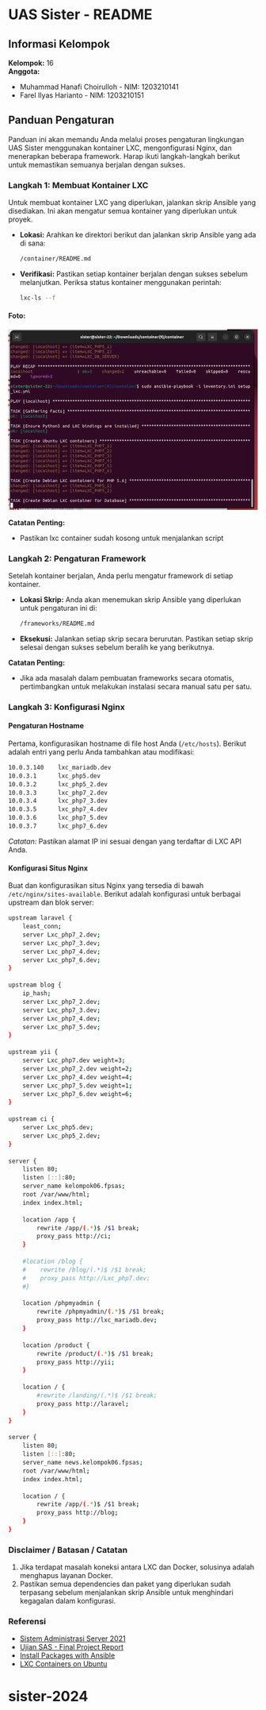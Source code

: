 # UAS Sister - README

## Informasi Kelompok

**Kelompok:** 16  
**Anggota:**

- Muhammad Hanafi Choirulloh - NIM: 1203210141
- Farel Ilyas Harianto - NIM: 1203210151

## Panduan Pengaturan

Panduan ini akan memandu Anda melalui proses pengaturan lingkungan UAS Sister menggunakan kontainer LXC, mengonfigurasi Nginx, dan menerapkan beberapa framework. Harap ikuti langkah-langkah berikut untuk memastikan semuanya berjalan dengan sukses.

### Langkah 1: Membuat Kontainer LXC

Untuk membuat kontainer LXC yang diperlukan, jalankan skrip Ansible yang disediakan. Ini akan mengatur semua kontainer yang diperlukan untuk proyek.

- **Lokasi:** Arahkan ke direktori berikut dan jalankan skrip Ansible yang ada di sana:

  ```bash
  /container/README.md
  ```

- **Verifikasi:** Pastikan setiap kontainer berjalan dengan sukses sebelum melanjutkan. Periksa status kontainer menggunakan perintah:

  ```bash
  lxc-ls --f
  ```

#### Foto:

![instal.png](/assets/install_container.png)

**Catatan Penting:**

- Pastikan lxc container sudah kosong untuk menjalankan script

### Langkah 2: Pengaturan Framework

Setelah kontainer berjalan, Anda perlu mengatur framework di setiap kontainer.

- **Lokasi Skrip:** Anda akan menemukan skrip Ansible yang diperlukan untuk pengaturan ini di:

  ```bash
  /frameworks/README.md
  ```

- **Eksekusi:** Jalankan setiap skrip secara berurutan. Pastikan setiap skrip selesai dengan sukses sebelum beralih ke yang berikutnya.

**Catatan Penting:**

- Jika ada masalah dalam pembuatan frameworks secara otomatis, pertimbangkan untuk melakukan instalasi secara manual satu per satu.

### Langkah 3: Konfigurasi Nginx

#### Pengaturan Hostname

Pertama, konfigurasikan hostname di file host Anda (`/etc/hosts`). Berikut adalah entri yang perlu Anda tambahkan atau modifikasi:

```bash
10.0.3.140    lxc_mariadb.dev
10.0.3.1      lxc_php5.dev
10.0.3.2      lxc_php5_2.dev
10.0.3.3      lxc_php7_2.dev
10.0.3.4      lxc_php7_3.dev
10.0.3.5      lxc_php7_4.dev
10.0.3.6      lxc_php7_5.dev
10.0.3.7      lxc_php7_6.dev
```

_Catatan:_ Pastikan alamat IP ini sesuai dengan yang terdaftar di LXC API Anda.

#### Konfigurasi Situs Nginx

Buat dan konfigurasikan situs Nginx yang tersedia di bawah `/etc/nginx/sites-available`. Berikut adalah konfigurasi untuk berbagai upstream dan blok server:

```bash
upstream laravel {
    least_conn;
    server Lxc_php7_2.dev;
    server Lxc_php7_3.dev;
    server Lxc_php7_4.dev;
    server Lxc_php7_6.dev;
}

upstream blog {
    ip_hash;
    server Lxc_php7_2.dev;
    server Lxc_php7_3.dev;
    server Lxc_php7_4.dev;
    server Lxc_php7_5.dev;
}

upstream yii {
    server Lxc_php7.dev weight=3;
    server Lxc_php7_2.dev weight=2;
    server Lxc_php7_4.dev weight=4;
    server Lxc_php7_5.dev weight=1;
    server Lxc_php7_6.dev weight=6;
}

upstream ci {
    server Lxc_php5.dev;
    server Lxc_php5_2.dev;
}

server {
    listen 80;
    listen [::]:80;
    server_name kelompok06.fpsas;
    root /var/www/html;
    index index.html;

    location /app {
        rewrite /app/(.*)$ /$1 break;
        proxy_pass http://ci;
    }

    #location /blog {
    #    rewrite /blog/(.*)$ /$1 break;
    #    proxy_pass http://Lxc_php7.dev;
    #}

    location /phpmyadmin {
        rewrite /phpmyadmin/(.*)$ /$1 break;
        proxy_pass http://lxc_mariadb.dev;
    }

    location /product {
        rewrite /product/(.*)$ /$1 break;
        proxy_pass http://yii;
    }

    location / {
        #rewrite /landing/(.*)$ /$1 break;
        proxy_pass http://laravel;
    }
}

server {
    listen 80;
    listen [::]:80;
    server_name news.kelompok06.fpsas;
    root /var/www/html;
    index index.html;

    location / {
        rewrite /app/(.*)$ /$1 break;
        proxy_pass http://blog;
    }
}
```

### Disclaimer / Batasan / Catatan

1. Jika terdapat masalah koneksi antara LXC dan Docker, solusinya adalah menghapus layanan Docker.
2. Pastikan semua dependencies dan paket yang diperlukan sudah terpasang sebelum menjalankan skrip Ansible untuk menghindari kegagalan dalam konfigurasi.

### Referensi

- [Sistem Administrasi Server 2021](https://github.com/aldonesia/Sistem-Administrasi-Server-2021)
- [Ujian SAS - Final Project Report](https://github.com/ignatiaindy/Ujian-SAS/blob/main/UAS/Final%20Project%20Report.md)
- [Install Packages with Ansible](https://opensource.com/article/20/9/install-packages-ansible)
- [LXC Containers on Ubuntu](https://ubuntu.com/server/docs/lxc-containers)

# sister-2024
